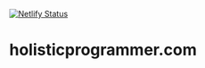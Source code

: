 [![Netlify Status](https://api.netlify.com/api/v1/badges/ea07856f-b96f-489b-afae-ff32acabbe52/deploy-status)](https://app.netlify.com/sites/quizzical-snyder-9dc482/deploys)

# holisticprogrammer.com
